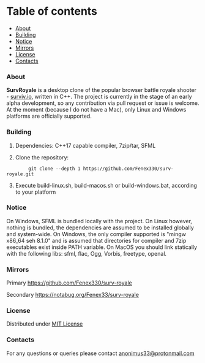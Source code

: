 # Table of contents

* [About](#About)
* [Building](#Building)
* [Notice](#Notice)
* [Mirrors](#Mirrors)
* [License](#License)
* [Contacts](#Contacts)



### About

**SurvRoyale** is a desktop clone of the popular browser battle royale shooter - [surviv.io](https://surviv.io/), written in C++.
The project is currently in the stage of an early alpha development, so any contribution via pull request or issue is welcome.
At the moment (because I do not have a Mac), only Linux and Windows platforms are officially supported.



### Building

1. Dependencies: C++17 capable compiler, 7zip/tar, SFML

2. Clone the repository:
```
        git clone --depth 1 https://github.com/Fenex330/surv-royale.git
```

3. Execute build-linux.sh, build-macos.sh or build-windows.bat, according to your platform



### Notice

On Windows, SFML is bundled locally with the project. On Linux however, nothing is bundled,
the dependencies are assumed to be installed globally and system-wide. On Windows, the only compiler supported is
"mingw x86_64 seh 8.1.0" and is assumed that directories for compiler and 7zip executables exist inside PATH variable.
On MacOS you should link statically with the following libs: sfml, flac, Ogg, Vorbis, freetype, openal.



### Mirrors

Primary https://github.com/Fenex330/surv-royale

Secondary https://notabug.org/Fenex33/surv-royale



### License

Distributed under [MIT License](./LICENSE.txt)



### Contacts

For any questions or queries please contact anonimus33@protonmail.com
